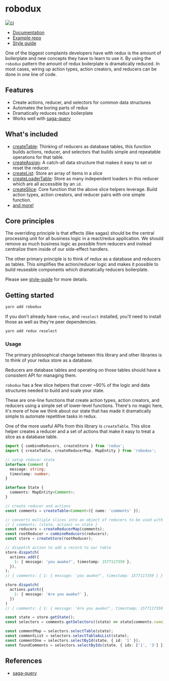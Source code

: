 # robodux

[![ci](https://github.com/neurosnap/robodux/actions/workflows/ci.yml/badge.svg)](https://github.com/neurosnap/robodux/actions/workflows/ci.yml)

- [Documentation](./docs/index.md)
- [Example repo](https://github.com/neurosnap/listifi)
- [Style guide](https://erock.io/2020/01/01/redux-saga-style-guide.html)

One of the biggest complaints developers have with redux is the amount of
boilerplate and new concepts they have to learn to use it. By using the
`robodux` pattern the amount of redux boilerplate is dramatically reduced. In
most cases, wiring up action types, action creators, and reducers can be done in
one line of code.

## Features

- Create actions, reducer, and selectors for common data structures
- Automates the boring parts of redux
- Dramatically reduces redux boilerplate
- Works well with [saga-query](https://github.com/neurosnap/saga-query)

## What's included

- [createTable](./docs/basic-concepts.md#createtable): Thinking of reducers as database tables, this function builds
  actions, reducer, and selectors that builds simple and repeatable operations for
  that table.
- [createAssign](./docs/basic-concepts.md#createassign): A catch-all data structure that makes it easy to set or reset
  the reducer.
- [createList](./docs/basic-concepts.md#createlist): Store an array of items in a slice
- [createLoaderTable](./docs/basic-concepts#createloadertable): Store as many independent loaders in this reducer which
  are all accessible by an `id`.
- [createSlice](./docs/api.md#createslice): Core function that the above slice helpers leverage. Build
  action types, action creators, and reducer pairs with one simple function.
- [and more!](./docs/api.md)

## Core principles

The overriding principle is that effects (like sagas) should be the central
processing unit for all business logic in a react/redux application. We should
remove as much business logic as possible from reducers and instead centralize
them inside of our side-effect handlers.

The other primary principle is to think of redux as a database and reducers as
tables. This simplifies the action/reducer logic and makes it possible to build
reuseable components which dramatically reducers boilerplate.

Please see [style-guide](https://erock.io/redux-saga-style-guide) for more
details.

## Getting started

```bash
yarn add robodux
```

If you don't already have `redux`, and `reselect` installed, you'll need to install
those as well as they're peer dependencies.

```bash
yarn add redux reselect
```

### Usage

The primary philosophical change between this library and other libraries is to
think of your redux store as a database.

Reducers are database tables and operating on those tables should
have a consistent API for managing them.

`robodux` has a few slice helpers that cover ~90% of the logic and data
structures needed to build and scale your state.

These are one-line functions that create action types, action creators, and
reducers using a simple set of lower-level functions. There's no magic here,
it's more of how we think about our state that has made it dramatically simple
to automate repetitive tasks in redux.

One of the more useful APIs from this library is `createTable`.  This slice
helper creates a reducer and a set of actions that make it easy to treat a
slice as a database table.

```ts
import { combineReducers, createStore } from 'redux';
import { createTable, createReducerMap, MapEntity } from 'robodux';

// setup reducer state
interface Comment {
  message: string;
  timestamp: number;
}

interface State {
  comments: MapEntity<Comment>;
}

// create reducer and actions
const comments = createTable<Comment>({ name: 'comments' });

// converts multiple slices into an object of reducers to be used with combineReducers
// { comments: (state, action) => state }
const reducers = createReducerMap(comments);
const rootReducer = combineReducers(reducers);
const store = createStore(rootReducer);

// dispatch action to add a record to our table
store.dispatch(
  actions.add({
    1: { message: 'you awake?', timestamp: 1577117359 },
  }),
);
// { comments: { 1: { message: 'you awake?', timestamp: 1577117359 } } }

store.dispatch(
  actions.patch({
    1: { message: 'Are you awake?' },
  })
)
// { comments: { 1: { message: 'Are you awake?', timestamp: 1577117359 } } }

const state = store.getState();
const selectors = comments.getSelectors((state) => state[comments.name]);

const commentMap = selectors.selectTable(state);
const commentList = selectors.selectTableAsList(state);
const commentOne = selectors.selectById(state, { id: '1' });
const foundComments = selectors.selectByIds(state, { ids: ['1', '3'] });
```

## References

- [saga-query](https://github.com/neurosnap/saga-query)
